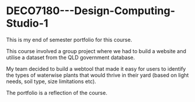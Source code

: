 # DECO7180---Design-Computing-Studio-1

This is my end of semester portfolio for this course.

This course involved a group project where we had to build a website and utilise a dataset from the QLD government database. 

My team decided to build a webtool that made it easy for users to identify the types of waterwise plants that would thrive in their yard (based on light needs, soil type, size limitations etc).

The portfolio is a reflection of the course.
